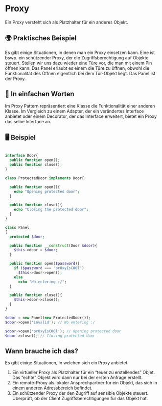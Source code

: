 # Proxy

Ein Proxy versteht sich als Platzhalter für ein anderes Objekt.

## 🌍 Praktisches Beispiel

Es gibt einige Situationen, in denen man ein Proxy einsetzen kann. Eine ist bswp. ein schützender Proxy, der die Zugriffsberechtigung auf Objekte steuert. Stellen wir uns dazu wieder eine Türe vor, die man mit einem Pin öffnen kann. Das Panel erlaubt es einem die Türe zu öffnen, obwohl die Funktionalität des Öffnen eigentlich bei dem Tür-Objekt liegt. Das Panel ist der Proxy.

## 💬 In einfachen Worten

Im Proxy Pattern repräsentiert eine Klasse die Funktionalität einer anderen Klasse. Im Vergleich zu einem Adapter, der ein verändertes Interface anbietet oder einem Decorator, der das Interface erweitert, bietet ein Proxy das selbe Interface an.

## 🖥 Beispiel


```php

interface Door{
  public function open();
  public function close();
}

class ProtectedDoor implements Door{

  public function open(){
    echo "Opening protected door";
  }

  public function close(){
    echo "Closing the protected door";
  }
}

class Panel
{
  protected $door;

  public function __construct(Door $door){
    $this->door = $door;
  }

  public function open($password){
    if ($password === 'pr0xyIsC00l')
      $this->door->open();
    else
      echo "No entering :/";
  }

  public function close(){
    $this->door->close();
  }
}

$door = new Panel(new ProtectedDoor());
$door->open('invalid'); // No entering :/ 

$door->open('pr0xyIsC00l'); // Opening protected door
$door->close(); // Closing protected door

```


## Wann brauche ich das? 

Es gibt einige Situationen, in welchen sich ein Proxy anbietet: 

1. Ein virtueller Proxy als Platzhalter für ein “teuer zu erstellendes” Objet. Das “echte” Objekt wird dann nur bei der ersten Anfrage erstellt. 
2. Ein remote-Proxy als lokaler Ansprechpartner für ein Objekt, das sich in einem anderen Adressbereich befindet.
3. Ein schützender Proxy der den Zugriff auf sensible Objekte steuert. Überprüft, ob der Client Zugriffsberechtigungen für das Objekt hat. 